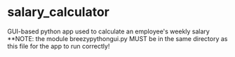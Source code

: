 # salary_calculator
GUI-based python app used to calculate an employee's weekly salary
**NOTE: the module breezypythongui.py MUST be in the same directory as this file for the app to run correctly!
